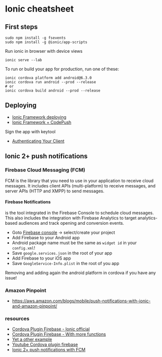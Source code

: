 # Ionic cheatsheet

## First steps

    sudo npm install -g fsevents
    sudo npm install -g @ionic/app-scripts


Run ionic in browser with device views

    ionic serve --lab

To run or build your app for production, run one of these:

    ionic cordova platform add android@6.3.0
    ionic cordova run android --prod --release
    # or
    ionic cordova build android --prod --release

## Deploying

* [Ionic Framework deploying](http://ionicframework.com/docs/intro/deploying/)
* [Ionic Framework + CodePush](https://medium.com/@ClemMakesApps/ionic-framework-codepush-115b38d187fb)


Sign the app with keytool

* [Authenticating Your Client](https://developers.google.com/android/guides/client-auth) 


## Ionic 2+ push notifications


### Firebase Cloud Messaging (FCM)

FCM is the library that you need to use in your application to receive cloud messages. It includes client APIs (multi-platform) to receive messages, and server APIs (HTTP and XMPP) to send messages.

#### Firebase Notifications
is the tool integrated in the Firebase Console to schedule cloud messages. This also includes the integration with Firebase Analytics to target analytics-based audiences and track opening and conversion events.


* Goto [Firebase console](https://console.firebase.google.com/) -> select/create your project
* Add Firebase to your Android app
 * Android package name must be the same as `widget id` in your `config.xml`!
 * Save `google.services.json` in the root of your app
* Add Firebase to your iOS app
 * Save `GoogleService-Info.plist` in the root of you app


Removing and adding again the android platform in cordova if you have any issue!

### Amazon Pinpoint

* <https://aws.amazon.com/blogs/mobile/push-notifications-with-ionic-and-amazon-pinpoint/>

### resources

* [Cordova Plugin Firebase - Ionic official](https://github.com/arnesson/cordova-plugin-firebase)
* [Cordova Plugin Firebase - With more functions](https://github.com/co-mmons/cordova-plugin-firebase)
* [Yet a other example](http://www.damirscorner.com/blog/posts/20170804-FirebasePushNotificationsInIonicAndCordova.html)
* [Youtube Cordova plugin firebase](https://www.youtube.com/watch?v=DvRGNrGpI_A)
* [Ionic 2+ push notifications with FCM](https://medium.freecodecamp.org/ionic-2-push-notifications-with-fcm-2a9078b90fe7)

